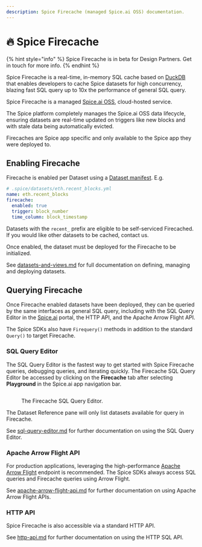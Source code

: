 ```yaml
---
description: Spice Firecache (managed Spice.ai OSS) documentation.
---
```


# 🔥 Spice Firecache

{% hint style="info" %}
Spice Firecache is in beta for Design Partners. Get in touch for more info.
{% endhint %}

Spice Firecache is a real-time, in-memory SQL cache based on [DuckDB](https://duckdb.org/) that enables developers to cache Spice datasets for high concurrency, blazing fast SQL query up to 10x the performance of general SQL query.

Spice Firecache is a managed [Spice.ai OSS](https://github.com/spiceai/spiceai), cloud-hosted service.

The Spice platform completely manages the Spice.ai OSS data lifecycle, ensuring datasets are real-time updated on triggers like new blocks and with stale data being automatically evicted.

Firecaches are Spice app specific and only available to the Spice app they were deployed to.

## Enabling Firecache

Firecache is enabled per Dataset using a [Dataset manifest](../../reference/specifications/dataset-and-view-yaml-specification/firecache.md). E.g.

```yaml
# .spice/datasets/eth.recent_blocks.yml
name: eth.recent_blocks
firecache:
  enabled: true
  trigger: block_number
  time_column: block_timestamp
```

Datasets with the `recent_` prefix are eligible to be self-serviced Firecached. If you would like other datasets to be cached, contact us.

Once enabled, the dataset must be deployed for the Firecache to be initialized.

See [datasets-and-views.md](../datasets-and-views.md "mention") for full documentation on defining, managing and deploying datasets.

## Querying Firecache

Once Firecache enabled datasets have been deployed, they can be queried by the same interfaces as general SQL query, including with the SQL Query Editor in the [Spice.ai](https://spice.ai) portal, the HTTP API, and the Apache Arrow Flight API.

The Spice SDKs also have `Firequery()` methods in addition to the standard `Query()` to target Firecache.

### SQL Query Editor

The SQL Query Editor is the fastest way to get started with Spice Firecache queries, debugging queries, and iterating quickly. The Firecache SQL Query Editor be accessed by clicking on the **Firecache** tab after selecting **Playground** in the Spice.ai app navigation bar.

<figure><img src="../../.gitbook/assets/Screenshot 2023-10-24 at 5.53.08 PM.png" alt=""><figcaption><p>The Firecache SQL Query Editor.</p></figcaption></figure>

The Dataset Reference pane will only list datasets available for query in Firecache.

See [sql-query-editor.md](../../portal/sql-query-editor.md "mention") for further documentation on using the SQL Query Editor.

### Apache Arrow Flight API

For production applications, leveraging the high-performance [Apache Arrow Flight](../../api/sql-query/apache-arrow-flight-api.md) endpoint is recommended. The Spice SDKs always access SQL queries and Firecache queries using Arrow Flight.

See [apache-arrow-flight-api.md](../../api/sql-query/apache-arrow-flight-api.md "mention") for further documentation on using Apache Arrow Flight APIs.

### HTTP API

Spice Firecache is also accessible via a standard HTTP API.

See [http-api.md](../../api/sql-query/http-api.md "mention") for further documentation on using the HTTP SQL API.
